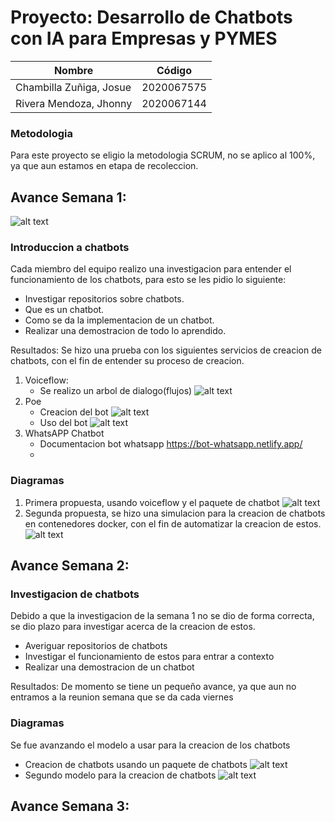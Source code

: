 # Proyecto: Desarrollo de Chatbots con IA para Empresas y PYMES

| Nombre                       | Código     |
|------------------------------|------------|
| Chambilla Zuñiga, Josue      | 2020067575 |
| Rivera Mendoza, Jhonny       | 2020067144 |

### Metodologia
Para este proyecto se eligio la metodologia SCRUM, no se aplico al 100%, ya que aun estamos en etapa de recoleccion.
## Avance Semana 1:
![alt text](/img/image-3.png)
### Introduccion a chatbots
Cada miembro del equipo realizo una investigacion para entender el funcionamiento de los chatbots, para esto se les pidio lo siguiente:
- Investigar repositorios sobre chatbots.
- Que es un chatbot.
- Como se da la implementacion de un chatbot.
- Realizar una demostracion de todo lo aprendido.

Resultados:
Se hizo una prueba con los siguientes servicios de creacion de chatbots, con el fin de entender su proceso de creacion.
1. Voiceflow:
   - Se realizo un arbol de dialogo(flujos)
![alt text](/img/image-2.png)
2. Poe
   - Creacion del bot
   ![alt text](/img/image-1.png)
   - Uso del bot
   ![alt text](/img/image.png)
3. WhatsAPP Chatbot
   - Documentacion bot whatsapp
   https://bot-whatsapp.netlify.app/
   - 
### Diagramas
1. Primera propuesta, usando voiceflow y el paquete de chatbot
![alt text](/img/image-4.png)
2. Segunda propuesta, se hizo una simulacion para la creacion de chatbots en contenedores docker, con el fin de automatizar la creacion de estos.
![alt text](/img/image-5.png)
## Avance Semana 2:
### Investigacion de chatbots
Debido a que la investigacion de la semana 1 no se dio de forma correcta, se dio plazo para investigar acerca de la creacion de estos.
- Averiguar repositorios de chatbots
- Investigar el funcionamiento de estos para entrar a contexto
- Realizar una demostracion de un chatbot

Resultados:
De momento se tiene un pequeño avance, ya que aun no entramos a la reunion semana que se da cada viernes
### Diagramas
Se fue avanzando el modelo a usar para la creacion de los chatbots
- Creacion de chatbots usando un paquete de chatbots
![alt text](/img/image-6.png)
- Segundo modelo para la creacion de chatbots
![alt text](/img/image-7.png)
## Avance Semana 3:
